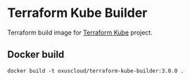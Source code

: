 # Terraform Kube Builder

Terraform build image for [Terraform Kube](https://github.com/totr/terraform-kube) project.
## Docker build
```docker build -t oxuscloud/terraform-kube-builder:3.0.0 .```
